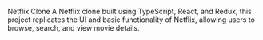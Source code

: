 Netflix Clone
A Netflix clone built using TypeScript, React, and Redux, this project replicates the UI and basic functionality of Netflix, allowing users to browse, search, and view movie details.